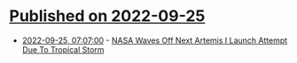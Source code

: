 # [Published on 2022-09-25](index.md)

* [2022-09-25, 07:07:00](https://science.slashdot.org/story/22/09/24/2240239/nasa-waves-off-next-artemis-i-launch-attempt-due-to-tropical-storm?utm_source=rss1.0mainlinkanon&utm_medium=feed) - [NASA Waves Off Next Artemis I Launch Attempt Due To Tropical Storm](https://science.slashdot.org/story/22/09/24/2240239/nasa-waves-off-next-artemis-i-launch-attempt-due-to-tropical-storm?utm_source=rss1.0mainlinkanon&utm_medium=feed)
